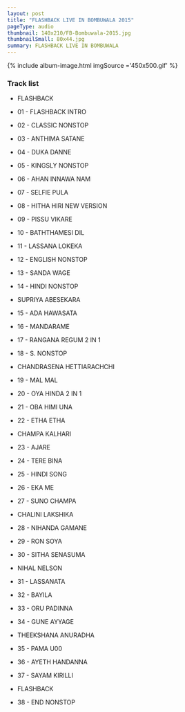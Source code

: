 ```yaml
---
layout: post
title: "FLASHBACK LIVE IN BOMBUWALA 2015"
pageType: audio
thumbnail: 140x210/FB-Bombuwala-2015.jpg
thumbnailSmall: 80x44.jpg
summary: FLASHBACK LIVE IN BOMBUWALA 
---
```


<div class="ab-player" data-boourl="https://audioboom.com/publishing/playlist/v3?autoplay=false&boo_content_type=playlist&data_for_content_type=1275902&image_option=small&link_color=%2358d1eb&player_theme=light&show_title=true&src=https%3A%2F%2Fapi.audioboom.com%2Fplaylists%2F1275902-flashback-live-in-bombuwala-2015" data-boowidth="100%" data-maxheight="285" data-iframestyle="background-color:transparent; display:block; min-width:300px; max-width:700px;" style="background-color:transparent;"></div><script type="text/javascript">(function() { var po = document.createElement("script"); po.type = "text/javascript"; po.async = true; po.src = "https://d15mj6e6qmt1na.cloudfront.net/cdn/embed.js"; var s = document.getElementsByTagName("script")[0]; s.parentNode.insertBefore(po, s); })();</script>

{% include album-image.html imgSource ='450x500.gif' %}

### Track list

- FLASHBACK

- 01 - FLASHBACK INTRO 
- 02 - CLASSIC NONSTOP 
- 03 - ANTHIMA SATANE  
- 04 - DUKA DANNE 
- 05 - KINGSLY NONSTOP  
- 06 - AHAN INNAWA NAM 
- 07 - SELFIE PULA  
- 08 - HITHA HIRI NEW VERSION 
- 09 - PISSU VIKARE  
- 10 - BATHTHAMESI DIL 
- 11 - LASSANA LOKEKA 
- 12 - ENGLISH NONSTOP  
- 13 - SANDA WAGE  
- 14 - HINDI NONSTOP 

- SUPRIYA ABESEKARA

- 15 - ADA HAWASATA  
- 16 - MANDARAME  
- 17 - RANGANA REGUM 2 IN 1 
- 18 - S. NONSTOP 

- CHANDRASENA HETTIARACHCHI

- 19 - MAL MAL 
- 20 - OYA HINDA 2 IN 1  
- 21 - OBA HIMI UNA 
- 22 - ETHA ETHA 

- CHAMPA KALHARI

- 23 - AJARE  
- 24 - TERE BINA 
- 25 - HINDI SONG  
- 26 - EKA ME 
- 27 - SUNO CHAMPA

- CHALINI LAKSHIKA

- 28 - NIHANDA GAMANE 
- 29 - RON SOYA 
- 30 - SITHA SENASUMA

- NIHAL NELSON

- 31 - LASSANATA  
- 32 - BAYILA 
- 33 - ORU PADINNA  
- 34 - GUNE AYYAGE

- THEEKSHANA ANURADHA

- 35 - PAMA U00 
- 36 - AYETH HANDANNA  
- 37 - SAYAM KIRILLI  

- FLASHBACK

- 38 - END NONSTOP 
